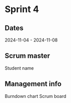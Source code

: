 # Sprint 4
## Dates
2024-11-04 - 2024-11-08

## Scrum master
Student name

## Management info
Burndown chart
Scrum board

